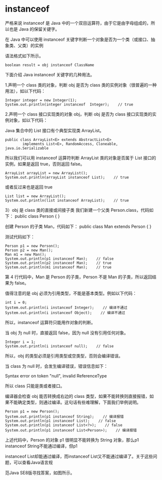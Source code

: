 # instanceof

严格来说 instanceof 是 Java 中的一个双目运算符，由于它是由字母组成的，所以也是 Java 的保留关键字。

在 Java 中可以使用 instanceof 关键字判断一个对象是否为一个类（或接口、抽象类、父类）的实例

语法格式如下所示。

```
boolean result = obj instanceof ClassName
```


下面介绍 Java instanceof 关键字的几种用法。

1.声明一个 class 类的对象，判断 obj 是否为 class 类的实例对象（很普遍的一种用法），如以下代码：

```
Integer integer = new Integer(1);
System.out.println(integer instanceof  Integer);    // true
```

2.声明一个 class 接口实现类的对象 obj，判断 obj 是否为 class 接口实现类的实例对象，如以下代码：

Java 集合中的 List 接口有个典型实现类 ArrayList。

```
public class ArrayList<E> extends AbstractList<E>
        implements List<E>, RandomAccess, Cloneable, java.io.Serializable
```

所以我们可以用 instanceof 运算符判断 ArrayList 类的对象是否属于 List 接口的实例，如果是返回 true，否则返回 false。

```
ArrayList arrayList = new ArrayList();
System.out.println(arrayList instanceof List);    // true
```

或者反过来也是返回 true

```
List list = new ArrayList();
System.out.println(list instanceof ArrayList);    // true
```

3）obj 是 class 类的直接或间接子类
我们新建一个父类 Person.class，代码如下：
public class Person {
}

创建 Person 的子类 Man，代码如下：
public class Man extends Person {
}

测试代码如下：
```
Person p1 = new Person();
Person p2 = new Man();
Man m1 = new Man();
System.out.println(p1 instanceof Man);    // false
System.out.println(p2 instanceof Man);    // true
System.out.println(m1 instanceof Man);    // true
```


第 4 行代码中，Man 是 Person 的子类，Person 不是 Man 的子类，所以返回结果为 false。

值得注意的是 obj 必须为引用类型，不能是基本类型。例如以下代码：

```
int i = 0;
System.out.println(i instanceof Integer);    // 编译不通过
System.out.println(i instanceof Object);    // 编译不通过
```
所以，instanceof 运算符只能用作对象的判断。

当 obj 为 null 时，直接返回 false，因为 null 没有引用任何对象。

```
Integer i = 1;
System.out.println(i instanceof null);    // false
```

所以，obj 的类型必须是引用类型或空类型，否则会编译错误。

当 class 为 null 时，会发生编译错误，错误信息如下：

Syntax error on token "null", invalid ReferenceType

所以 class 只能是类或者接口。

编译器会检查 obj 能否转换成右边的 class 类型，如果不能转换则直接报错，如果不能确定类型，则通过编译。这句话有些难理解，下面我们举例说明。
```
Person p1 = new Person();
System.out.println(p1 instanceof String);    // 编译报错
System.out.println(p1 instanceof List);    // false
System.out.println(p1 instanceof List<?>);    // false
System.out.println(p1 instanceof List<Person>);    // 编译报错
```

上述代码中，Person 的对象 p1 很明显不能转换为 String 对象，那么p1 instanceof String不能通过编译，但p1 

instanceof List却能通过编译，而instanceof List<Person>又不能通过编译了。关于这些问题，可以查看Java语言规

范Java SE8版寻找答案，如图所示。
